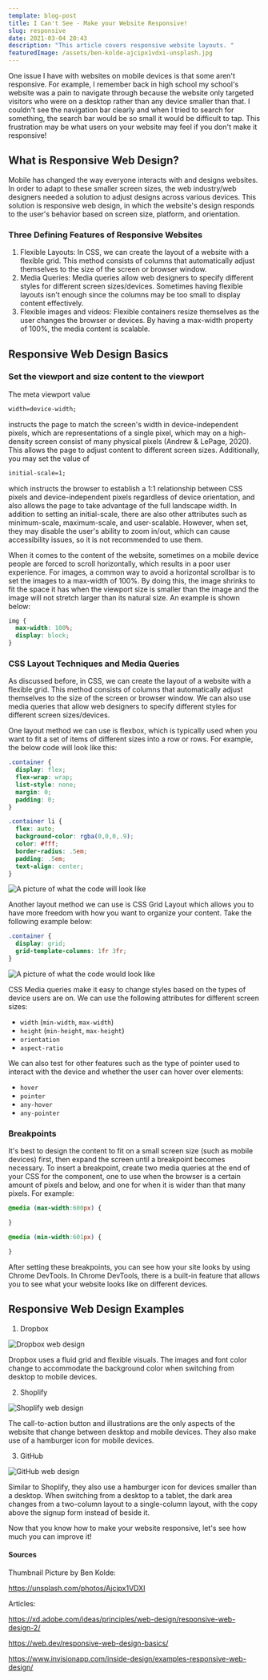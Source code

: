 ```yaml
---
template: blog-post
title: I Can't See - Make your Website Responsive!
slug: responsive
date: 2021-03-04 20:43
description: "This article covers responsive website layouts. "
featuredImage: /assets/ben-kolde-ajcipx1vdxi-unsplash.jpg
---
```

One issue I have with websites on mobile devices is that some aren't responsive. For example, I remember back in high school my school's website was a pain to navigate through because the website only targeted visitors who were on a desktop rather than any device smaller than that. I couldn't see the navigation bar clearly and when I tried to search for something, the search bar would be so small it would be difficult to tap. This frustration may be what users on your website may feel if you don't make it responsive!

## What is Responsive Web Design?

Mobile has changed the way everyone interacts with and designs websites. In order to adapt to these smaller screen sizes, the web industry/web designers needed a solution to adjust designs across various devices. This solution is responsive web design, in which the website's design responds to the user's behavior based on screen size, platform, and orientation. 

### Three Defining Features of Responsive Websites

1. Flexible Layouts: In CSS, we can create the layout of a website with a flexible grid. This method consists of columns that automatically adjust themselves to the size of the screen or browser window.
2. Media Queries: Media queries allow web designers to specify different styles for different screen sizes/devices. Sometimes having flexible layouts isn't enough since the columns may be too small to display content effectively.
3. Flexible images and videos: Flexible containers resize themselves as the user changes the browser or devices. By having a max-width property of 100%, the media content is scalable. 

## Responsive Web Design Basics

### Set the viewport and size content to the viewport

The meta viewport value 

```css
width=device-width;
```

instructs the page to match the screen's width in device-independent pixels, which are representations of a single pixel, which may on a high-density screen consist of many physical pixels (Andrew & LePage, 2020). This allows the page to adjust content to different screen sizes. Additionally, you may set the value of 

```css
initial-scale=1;
```

which instructs the browser to establish a 1:1 relationship between CSS pixels and device-independent pixels regardless of device orientation, and also allows the page to take advantage of the full landscape width. In addition to setting an initial-scale, there are also other attributes such as minimum-scale, maximum-scale, and user-scalable. However, when set, they may disable the user's ability to zoom in/out, which can cause accessibility issues, so it is not recommended to use them. 

When it comes to the content of the website, sometimes on a mobile device people are forced to scroll horizontally, which results in a poor user experience. For images, a common way to avoid a horizontal scrollbar is to set the images to a max-width of 100%. By doing this, the image shrinks to fit the space it has when the viewport size is smaller than the image and the image will not stretch larger than its natural size. An example is shown below:

```css
img {
  max-width: 100%;
  display: block;
}
```

### CSS Layout Techniques and Media Queries

As discussed before, in CSS, we can create the layout of a website with a flexible grid. This method consists of columns that automatically adjust themselves to the size of the screen or browser window. We can also use media queries that allow web designers to specify different styles for different screen sizes/devices. 

One layout method we can use is flexbox, which is typically used when you want to fit a set of items of different sizes into a row or rows. For example, the below code will look like this:

```css
.container {
  display: flex;
  flex-wrap: wrap;
  list-style: none;
  margin: 0;
  padding: 0;
}

.container li {
  flex: auto;
  background-color: rgba(0,0,0,.9);
  color: #fff;
  border-radius: .5em;
  padding: .5em;
  text-align: center;
}
```

![A picture of what the code will look like](/assets/blogpic.png "Flexbox Example")

Another layout method we can use is CSS Grid Layout which allows you to have more freedom with how you want to organize your content. Take the following example below:

```css
.container {
  display: grid;
  grid-template-columns: 1fr 3fr;
}
```

![A picture of what the code would look like](/assets/blogpic2.png "CSS Grid Example")

CSS Media queries make it easy to change styles based on the types of device users are on. We can use the following attributes for different screen sizes:

* `width` (`min-width`, `max-width`)
* `height` (`min-height`, `max-height`)
* `orientation`
* `aspect-ratio`

We can also test for other features such as the type of pointer used to interact with the device and whether the user can hover over elements:

* `hover`
* `pointer`
* `any-hover`
* `any-pointer`

### Breakpoints

It's best to design the content to fit on a small screen size (such as mobile devices) first, then expand the screen until a breakpoint becomes necessary. To insert a breakpoint, create two media queries at the end of your CSS for the component, one to use when the browser is a certain amount of pixels and below, and one for when it is wider than that many pixels. For example:

```css
@media (max-width:600px) {

}

@media (min-width:601px) {

}
```

After setting these breakpoints, you can see how your site looks by using Chrome DevTools. In Chrome DevTools, there is a built-in feature that allows you to see what your website looks like on different devices. 



## Responsive Web Design Examples

1. Dropbox

![Dropbox web design](/assets/dropbox-responsive-web-design.png "Dropbox web design")

Dropbox uses a fluid grid and flexible visuals. The images and font color change to accommodate the background color when switching from desktop to mobile devices.

2. Shoplify

![Shoplify web design](/assets/shopify-responsive-web-design.png "Shoplify web design")

The call-to-action button and illustrations are the only aspects of the website that change between desktop and mobile devices. They also make use of a hamburger icon for mobile devices. 

3. GitHub

![GitHub web design](/assets/github-responsive-web-design.png "GitHub web design")



Similar to Shoplify, they also use a hamburger icon for devices smaller than a desktop. When switching from a desktop to a tablet, the dark area changes from a two-column layout to a single-column layout, with the copy above the signup form instead of beside it. 



Now that you know how to make your website responsive, let's see how much you can improve it!



#### Sources

Thumbnail Picture by Ben Kolde:

https://unsplash.com/photos/Ajcipx1VDXI 



Articles:

[](https://xd.adobe.com/ideas/principles/web-design/responsive-web-design-2/)<https://xd.adobe.com/ideas/principles/web-design/responsive-web-design-2/>

[](https://web.dev/responsive-web-design-basics/)<https://web.dev/responsive-web-design-basics/>

[](https://www.invisionapp.com/inside-design/examples-responsive-web-design/)<https://www.invisionapp.com/inside-design/examples-responsive-web-design/>